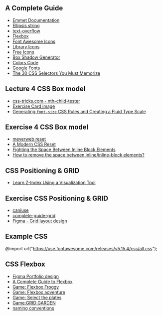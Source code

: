 ## A Complete Guide
- [Emmet Documentation](https://docs.emmet.io/cheat-sheet/)
- [Ellipsis string](https://css-tricks.com/snippets/css/truncate-string-with-ellipsis/)
- [text-overflow](https://developer.mozilla.org/en-US/docs/Web/CSS/text-overflow)
- [Flexbox](https://css-tricks.com/snippets/css/a-guide-to-flexbox/)
- [Font Awesome Icons](https://fontawesome.com/search?s=solid%2Cbrands)
- [Library Icons](https://icons8.com/icons/set/library)
- [Free Icons](https://flaticons.net/free-icons)
- [Box Shadow Generator](https://html-css-js.com/css/generator/box-shadow/)
- [Colors Code](https://colors.artyclick.com/color-shades-finder/?color=#2B6C0F)
- [Google Fonts](https://fonts.google.com/?query=gre)
- [The 30 CSS Selectors You Must Memorize](https://code.tutsplus.com/tutorials/the-30-css-selectors-you-must-memorize--net-16048)

## Lecture 4 CSS Box model
- [css-tricks.com - nth-child-tester](https://css-tricks.com/examples/nth-child-tester/)
- [Exercise Card image](https://dev-to-uploads.s3.amazonaws.com/uploads/articles/o9yipv1bp9jv032twvol.png)
- [Generating `font-size` CSS Rules and Creating a Fluid Type Scale](https://moderncss.dev/generating-font-size-css-rules-and-creating-a-fluid-type-scale/)

## Exercise 4 CSS Box model
- [meyerweb reset](https://meyerweb.com/eric/tools/css/reset/)
- [A Modern CSS Reset](https://piccalil.li/blog/a-modern-css-reset/)
- [Fighting the Space Between Inline Block Elements](https://css-tricks.com/fighting-the-space-between-inline-block-elements/)
- [How to remove the space between inline/inline-block elements?](https://stackoverflow.com/questions/5078239/how-to-remove-the-space-between-inline-inline-block-elements)

## CSS Positioning & GRID
- [Learn Z-Index Using a Visualization Tool
](https://thirumanikandan.com/posts/learn-z-index-using-a-visualization-tool)

## Exercise CSS Positioning & GRID
- [caniuse](https://caniuse.com/)
- [complete-guide-grid](https://css-tricks.com/snippets/css/complete-guide-grid/)
- [Figma - Grid layout design](https://www.figma.com/community/file/978648046298721882)

## Example CSS
@import url("https://use.fontawesome.com/releases/v5.15.4/css/all.css");

##  CSS Flexbox
- [Figma Portfolio design](https://www.figma.com/community/file/1116316830579955404)
- [A Complete Guide to Flexbox](https://css-tricks.com/snippets/css/a-guide-to-flexbox/)
- [Game: Flexbox Froggy](https://flexboxfroggy.com/)
- [Game: Flexbox adventure](https://codingfantasy.com/games/flexboxadventure)
- [Game: Select the plates](https://flukeout.github.io)
- [Game:GRID GARDEN](https://cssgridgarden.com/)
- [naming conventions](https://github.com/icanteven-code/aw-some-frontend-resources#methodologies--naming-conventions)
